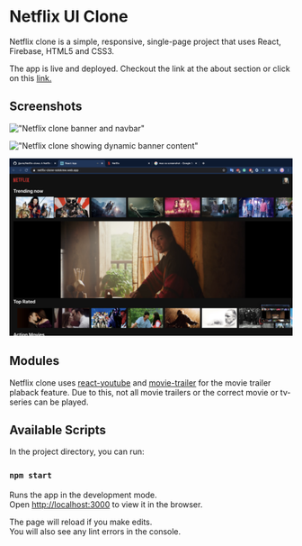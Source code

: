# Netflix UI Clone

Netflix clone is a simple, responsive, single-page project that uses React, Firebase, HTML5 and CSS3.

The app is live and deployed. Checkout the link at the about section or click on this [link.](https://netflix-clone-solokrew.web.app/)

## Screenshots

!["Netflix clone banner and navbar"](https://github.com/jjjunio/Netflix-clone/blob/master/documents/netflix-clone-screenshot.png)

!["Netflix clone showing dynamic banner content"](https://github.com/jjjunio/Netflix-clone/blob/master/documents/netflix-clone-screenshot2.png)

!["Netflix clone showing dynamic nav background, rows compionents and trailers"](https://github.com/jjjunio/Netflix-clone/blob/master/documents/netflix-clone-screenshot3.png)

## Modules

Netflix clone uses [react-youtube](https://www.npmjs.com/package/react-youtube) and [movie-trailer](https://www.npmjs.com/package/movie-trailer) for the movie trailer plaback feature. Due to this, not all movie trailers or the correct movie or tv-series can be played.

## Available Scripts

In the project directory, you can run:

### `npm start`

Runs the app in the development mode.<br />
Open [http://localhost:3000](http://localhost:3000) to view it in the browser.

The page will reload if you make edits.<br />
You will also see any lint errors in the console.
